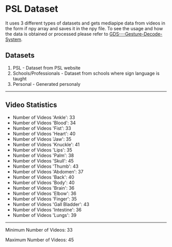 # PSL Dataset

It uses 3 different types of datasets and gets mediapipe data from videos in the form if npy array and saves it in the npy file. To see the usage and how the data is obtained or processed please refer to [GDS---Gesture-Decode-System](https://github.com/FaseehUllahJafar/GDS---Gesture-Decode-System).

## Datasets

1.  PSL - Dataset from PSL website
2.  Schools/Professionals - Dataset from schools where sign language is taught
3.  Personal - Generated personaly

--------------------------------------------
## Video Statistics

- Number of Videos 'Ankle': 33
- Number of Videos 'Blood': 34
- Number of Videos 'Fist': 33
- Number of Videos 'Heart': 40
- Number of Videos 'Jaw': 35
- Number of Videos 'Knuckle': 41
- Number of Videos 'Lips': 35
- Number of Videos 'Palm': 38
- Number of Videos 'Skull': 45
- Number of Videos 'Thumb': 43
- Number of Videos 'Abdomen': 37
- Number of Videos 'Back': 40
- Number of Videos 'Body': 40
- Number of Videos 'Brain': 36
- Number of Videos 'Elbow': 36
- Number of Videos 'Finger': 35
- Number of Videos 'Gall Bladder': 43
- Number of Videos 'Intestine': 36
- Number of Videos 'Lungs': 39

----------------------------------

Minimum Number of Videos: 33

Maximum Number of Videos: 45
